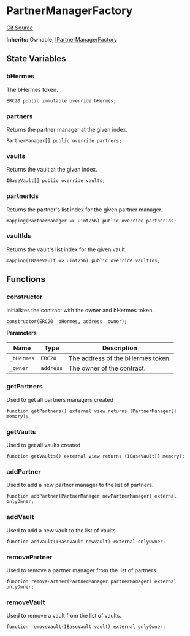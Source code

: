 # PartnerManagerFactory
[Git Source](https://github.com/Maia-DAO/test-env-V2/blob/84b5f9e8695c91ddb02f27bb3dfb1c652f55ced4/maia/factories/PartnerManagerFactory.sol)

**Inherits:**
Ownable, [IPartnerManagerFactory](/maia/interfaces/IPartnerManagerFactory.sol/interface.IPartnerManagerFactory.md)


## State Variables
### bHermes
The bHermes token.


```solidity
ERC20 public immutable override bHermes;
```


### partners
Returns the partner manager at the given index.


```solidity
PartnerManager[] public override partners;
```


### vaults
Returns the vault at the given index.


```solidity
IBaseVault[] public override vaults;
```


### partnerIds
Returns the partner's list index for the given partner manager.


```solidity
mapping(PartnerManager => uint256) public override partnerIds;
```


### vaultIds
Returns the vault's list index for the given vault.


```solidity
mapping(IBaseVault => uint256) public override vaultIds;
```


## Functions
### constructor

Initializes the contract with the owner and bHermes token.


```solidity
constructor(ERC20 _bHermes, address _owner);
```
**Parameters**

|Name|Type|Description|
|----|----|-----------|
|`_bHermes`|`ERC20`|The address of the bHermes token.|
|`_owner`|`address`|The owner of the contract.|


### getPartners

Used to get all partners managers created


```solidity
function getPartners() external view returns (PartnerManager[] memory);
```

### getVaults

Used to get all vaults created


```solidity
function getVaults() external view returns (IBaseVault[] memory);
```

### addPartner

Used to add a new partner manager to the list of partners.


```solidity
function addPartner(PartnerManager newPartnerManager) external onlyOwner;
```

### addVault

Used to add a new vault to the list of vaults.


```solidity
function addVault(IBaseVault newVault) external onlyOwner;
```

### removePartner

Used to remove a partner manager from the list of partners.


```solidity
function removePartner(PartnerManager partnerManager) external onlyOwner;
```

### removeVault

Used to remove a vault from the list of vaults.


```solidity
function removeVault(IBaseVault vault) external onlyOwner;
```

